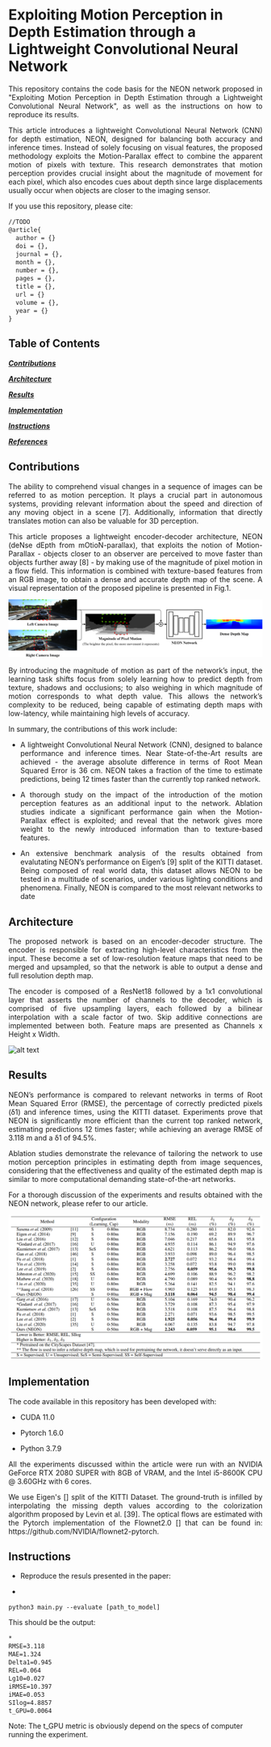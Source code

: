 # Exploiting Motion Perception in Depth Estimation through a Lightweight Convolutional Neural Network
<p align="justify">
This repository contains the code basis for the NEON network proposed in "Exploiting Motion Perception in Depth Estimation through a Lightweight Convolutional Neural Network", as well as the instructions on how to reproduce its results.
  
<p align="justify">
This article introduces a lightweight Convolutional Neural Network (CNN) for depth estimation, NEON, designed for balancing both accuracy and inference times.
Instead of solely focusing on visual features, the proposed methodology exploits the Motion-Parallax effect to combine the apparent motion of pixels with texture. 
This research demonstrates that motion perception provides crucial insight about the magnitude of movement for each pixel, which also encodes cues about depth since large displacements usually occur when objects are closer to the imaging sensor. 
</p>

If you use this repository, please cite:
```
//TODO
@article{
  author = {}
  doi = {},
  journal = {},
  month = {},
  number = {},
  pages = {},
  title = {},
  url = {}
  volume = {},
  year = {}
}
```
## Table of Contents

[***Contributions***](https://github.com/pedronunoleite/NEON#Contributions)

[***Architecture***](https://github.com/pedronunoleite/NEON#Architecture)

[***Results***](https://github.com/pedronunoleite/NEON#Results)

[***Implementation***](https://github.com/pedronunoleite/NEON#Implementation)

[***Instructions***](https://github.com/pedronunoleite/NEON#Instructions)

[***References***](https://github.com/pedronunoleite/NEON#References)


## Contributions

<p align="justify">
The ability to comprehend visual changes in a sequence of images can be referred to as motion perception. It plays a crucial part in autonomous systems, providing relevant
information about the speed and direction of any moving object in a scene [7]. Additionally, information that directly translates motion can also be valuable for 3D perception.
</p>

<p align="justify">
This article proposes a lightweight encoder-decoder architecture, NEON (deNse dEpth from mOtioN-parallax), that exploits the notion of Motion-Parallax - objects closer to an observer are perceived to move faster than objects further away [8] - by making use of the magnitude of pixel motion in a flow field. This information is combined with texture-based features from an RGB image, to obtain a dense and accurate depth map of the scene. A visual representation of the proposed pipeline is presented in Fig.1.
</p>

![alt text](https://github.com/pedronunoleite/NEON/blob/main/media/visual_abstract.png)

<p align="justify">
By introducing the magnitude of motion as part of the network’s input, the learning task shifts focus from solely learning how to predict depth from texture, shadows and
occlusions; to also weighing in which magnitude of motion corresponds to what depth value. This allows the network’s complexity to be reduced, being capable of estimating depth
maps with low-latency, while maintaining high levels of accuracy.
</p>

In summary, the contributions of this work include:
<ul>
  <li><p align="justify"> 
A lightweight Convolutional Neural Network (CNN), designed to balance performance and inference times. Near State-of-the-Art results are achieved - the average absolute difference in terms of Root Mean Squared Error is 36 cm. NEON takes a fraction of the time to estimate predictions, being 12 times faster than the currently top ranked network. </p></li>
  <li><p align="justify"> 
     A thorough study on the impact of the introduction of the motion perception features as an additional input to the network. Ablation studies indicate a significant performance gain when the Motion-Parallax effect is exploited; and reveal that the network gives more weight to the newly introduced information than to texture-based features.
    </p></li>
  <li><p align="justify"> 
    An extensive benchmark analysis of the results obtained from evalutating NEON’s performance on Eigen’s [9] split of the KITTI dataset. Being composed of real world data, this dataset allows NEON to be tested in a multitude of scenarios, under various lighting conditions and phenomena. Finally, NEON is compared to the most relevant networks to date
   </p></li></ul>

## Architecture
<p align="justify"> 
The proposed network is based on an encoder-decoder structure. The encoder is responsible for extracting high-level characteristics from the input. These become a set of low-resolution feature maps that need to be merged and upsampled, so that the network is able to output a dense and full resolution depth map.  
</p>

<p align="justify">  
The encoder is composed of a ResNet18 followed by a 1x1 convolutional layer that asserts the number of channels to the decoder, which is comprised of five upsampling layers, each followed by a bilinear interpolation with a scale factor of two. Skip additive connections are implemented between both. Feature maps are presented as Channels x Height x Width.

![alt text](https://github.com/pedronunoleite/NEON/blob/main/media/neon_arch.png)


## Results

<p align="justify"> 
NEON’s performance is compared to relevant networks in terms of Root Mean Squared Error (RMSE), the percentage of correctly predicted pixels (δ1) and inference times, using the KITTI dataset. Experiments prove that NEON is significantly more efficient than the current top ranked network, estimating predictions 12 times faster; while achieving an average RMSE of 3.118 m and a δ1 of 94.5%. 
</p>
<p align="justify"> 
Ablation studies demonstrate the relevance of tailoring the network to use motion perception principles in estimating depth from image sequences, considering that the effectiveness and quality of the estimated depth map is similar to more computational demanding state-of-the-art networks.
</p>

<p align="justify"> 
For a thorough discussion of the experiments and results obtained with the NEON network, please refer to our article.
</p>

![alt text](https://github.com/pedronunoleite/NEON/blob/main/media/sota_comp.PNG)


## Implementation

<p align="justify"> 
The code available in this repository has been developed with:
</p>

<ul>
  <li><p align="justify"> CUDA 11.0 </p></li>
  <li><p align="justify"> Pytorch 1.6.0 </p></li>
  <li><p align="justify"> Python 3.7.9 </p></li>
</ul>
<p align="justify"> 
All the experiments discussed within the article were run with an NVIDIA GeForce RTX 2080 SUPER with 8GB of VRAM, and the Intel i5-8600K CPU @ 3.60GHz with 6 cores.
</p>

<p align="justify"> 
We use Eigen's [] split of the KITTI Dataset. The ground-truth is infilled by interpolating the missing depth values according to the colorization algorithm proposed by Levin et al. [39]. The optical flows are estimated with the Pytorch implementation of the Flownet2.0 [] that can be found in: https://github.com/NVIDIA/flownet2-pytorch.
</p>

## Instructions
<ul>
  <li><p align="justify"> Reproduce the resuls presented in the paper: </p><li></ul>
  
```
python3 main.py --evaluate [path_to_model]
```
This should be the output:

```
*
RMSE=3.118
MAE=1.324
Delta1=0.945
REL=0.064
Lg10=0.027
iRMSE=10.397
iMAE=0.053
SIlog=4.8857
t_GPU=0.0064
```
Note: The t_GPU metric is obviously depend on the specs of computer running the experiment.
